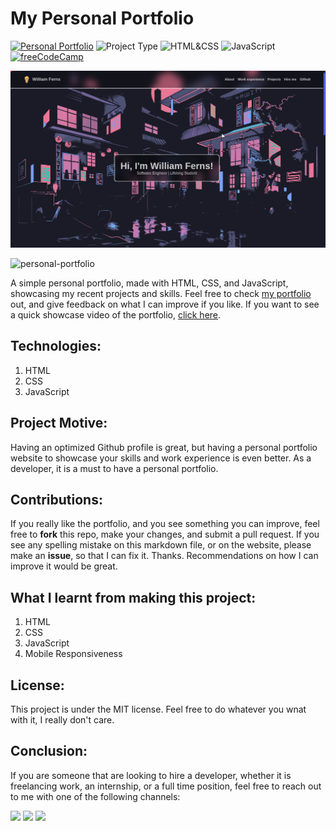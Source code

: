 # My Personal Portfolio

[![Personal Portfolio](https://img.shields.io/badge/Personal_Portfolio-purple)](https://personal-portfolio-bay-psi.vercel.app/)
![Project Type](https://img.shields.io/badge/Project_Type:-Portfolio-orange)
![HTML&CSS](https://img.shields.io/badge/HTML-CSS-blue)
![JavaScript](https://img.shields.io/badge/JavaScript-orange)
[![freeCodeCamp](https://img.shields.io/badge/freeCodeCamp-Responsive_Web_Design_Course-red)](https://freecodecamp.com/learn)

![image](./assets/readme_pics/personal_portfolio_2.png)

![personal-portfolio](https://github.com/WilliamFernsCodes/personal_portfolio/assets/172117888/c71a50fd-a174-413f-849b-76ca8dc44e04)

A simple personal portfolio, made with HTML, CSS, and JavaScript, showcasing my recent projects and skills. Feel free to check <a href="https://williamferns.org" target="_blank">my portfolio</a> out, and give feedback on what I can improve if you like. If you want to see a quick showcase video of the portfolio, <a href="https://www.youtube.com/watch?v=DE21IevfJ7A" target="_blank">click here</a>. 

## Technologies:
1. HTML
2. CSS
3. JavaScript

## Project Motive:
Having an optimized Github profile is great, but having a personal portfolio website to showcase your skills and work experience is even better. As a developer, it is a must to have a personal portfolio.

## Contributions:
If you really like the portfolio, and you see something you can improve, feel free to **fork** this repo, make your changes, and submit a pull request. If you see any spelling mistake on this markdown file, or on the website, please make an **issue**, so that I can fix it. Thanks. Recommendations on how I can improve it would be great.

## What I learnt from making this project:
1. HTML
2. CSS
3. JavaScript
4. Mobile Responsiveness

## License:
This project is under the MIT license. Feel free to do whatever you wnat with it, I really don't care.

## Conclusion:
If you are someone that are looking to hire a developer, whether it is freelancing work, an internship, or a full time position, feel free to reach out to me with one of the following channels: 
<div>
  <a href="mailto: business@williamferns.com?subject=Hello%20Ileri,%20From%20Github"><img src="https://img.shields.io/badge/gmail-%23D14836.svg?&style=for-the-badge&logo=gmail&logoColor=white" /></a>
  <a target="_blank"href="https://www.linkedin.com/in/william-ferns-12670a2b6/"><img src="https://img.shields.io/badge/linkedin-%230077B5.svg?&style=for-the-badge&logo=linkedin&logoColor=white" /></a>
  <a target="_blank"href="https://twitter.com/willfernsdev"><img src="https://img.shields.io/badge/twitter-%231DA1F2.svg?&style=for-the-badge&logo=twitter&logoColor=white" /></a>&nbsp;&nbsp;&nbsp;
</div>
